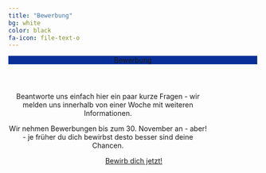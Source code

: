 ```yaml
---
title: "Bewerbung"
bg: white
color: black
fa-icon: file-text-o
---
```

<div class="pricebox" style="text-align: center;">
<header style="background-color: #093099; width : 500px; padding-left: 0px;">Bewerbung</header>
<p style="align: center; padding-left: 0px; width: 400px;" >Beantworte uns einfach hier ein paar kurze Fragen - wir melden uns innerhalb von einer Woche mit weiteren Informationen.</p>

<p style="align: center; padding-left: 0px; width: 400px;">Wir nehmen Bewerbungen bis zum 30. November an - aber! - je früher du dich bewirbst desto besser sind deine Chancen.</p>
<div>


<a class="button" href="https://sils1.typeform.com/to/TsR3Vv" data-mode="popup" data-submit-close-delay="5" target="_blank">Bewirb dich jetzt! </a> <script> (function() { var qs,js,q,s,d=document, gi=d.getElementById, ce=d.createElement, gt=d.getElementsByTagName, id="typef_orm_share", b="https://embed.typeform.com/"; if(!gi.call(d,id)){ js=ce.call(d,"script"); js.id=id; js.src=b+"embed.js"; q=gt.call(d,"script")[0]; q.parentNode.insertBefore(js,q) } })() </script>
